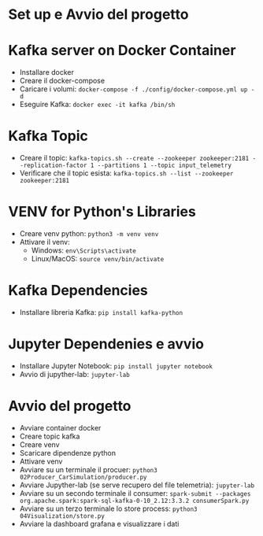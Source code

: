 # Set up e Avvio del progetto
# Kafka server on Docker Container
-   Installare docker
-   Creare il docker-compose
-   Caricare i volumi: `docker-compose -f ./config/docker-compose.yml up -d`
-   Eseguire Kafka: `docker exec -it kafka /bin/sh`

# Kafka Topic
-   Creare il topic: `kafka-topics.sh --create --zookeeper zookeeper:2181 --replication-factor 1 --partitions 1 --topic input_telemetry`
-   Verificare che il topic esista: `kafka-topics.sh --list --zookeeper zookeeper:2181`

# VENV for Python's Libraries
-   Creare venv python: `python3 -m venv venv`
-   Attivare il venv:
    -   Windows: `env\Scripts\activate`
    -   Linux/MacOS: `source venv/bin/activate`

# Kafka Dependencies
-   Installare libreria Kafka: `pip install kafka-python`

# Jupyter Dependenies e avvio
-   Installare Jupyter Notebook: `pip install jupyter notebook`
-   Avvio di jupyther-lab: `jupyter-lab`

# Avvio del progetto
-   Avviare container docker
-   Creare topic kafka
-   Creare venv
-   Scaricare dipendenze python
-   Attivare venv
-   Avviare su un terminale il procuer: `python3 02Producer_CarSimulation/producer.py`
-   Avviare Jupyther-lab (se serve recupero del file telemetria): `jupyter-lab`
-   Avviare su un secondo terminale il consumer: `spark-submit --packages org.apache.spark:spark-sql-kafka-0-10_2.12:3.3.2 consumerSpark.py`
-   Avviare su un terzo terminale lo store process: `python3 04Visualization/store.py`
-   Avviare la dashboard grafana e visualizzare i dati
